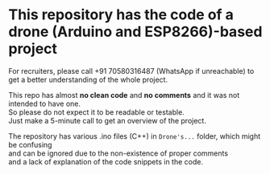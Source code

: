 # This repository has the code of a drone (Arduino and ESP8266)-based project 
For recruiters, please call +91 70580316487 (WhatsApp if unreachable) to get a better understanding of the whole project.  

This repo has almost **no clean code** and **no comments** and it was not intended to have one.  
So please do not expect it to be readable or testable.  
Just make a 5-minute call to get an overview of the project.


The repository has various .ino files (C++) in `Drone's...` folder, which might be confusing<br> and 
can be ignored due to the non-existence of proper comments <br> and a lack of explanation of the code snippets in the code.
